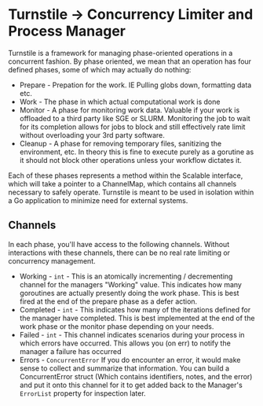 # Turnstile -> Concurrency Limiter and Process Manager

Turnstile is a framework for managing phase-oriented operations in a concurrent fashion. By phase oriented, we mean that an operation has four defined phases, some of which may actually do nothing:

* Prepare - Prepation for the work. IE Pulling globs down, formatting data etc.
* Work - The phase in which actual computational work is done
* Monitor - A phase for monitoring work data. Valuable if your work is offloaded to a third party like SGE or SLURM. Monitoring the job to wait for its completion allows for jobs to block and still effectively rate limit without overloading your 3rd party software.
* Cleanup - A phase for removing temporary files, sanitizing the environment, etc. In theory this is fine to execute purely as a gorutine as it should not block other operations unless your workflow dictates it. 

Each of these phases represents a method within the Scalable interface, which will take a pointer to a ChannelMap, which contains all channels necessary to safely operate. Turnstile is meant to be used in isolation within a Go application to minimize need for external systems.

## Channels

In each phase, you'll have access to the following channels. Without interactions with these channels, there can be no real rate limiting or concurrency management. 

 * Working - `int` - This is an atomically incrementing / decrementing channel for the managers "Working" value. This indicates how many goroutines are actually presently doing the work phase. This is best fired at the end of the prepare phase as a defer action. 
 * Completed - `int` - This indicates how many of the iterations defined for the manager have completed. This is best implemented at the end of the work phase or the monitor phase depending on your needs. 
 * Failed - `int` - This channel indicates scenarios during your process in which errors have occurred. This allows you (on err) to notify the manager a failure has occurred
 * Errors - `ConcurrentError` If you do encounter an error, it would make sense to collect and summarize that information. You can build a ConcurrentError struct (Which contains identifiers, notes, and the error) and put it onto this channel for it to get added back to the Manager's `ErrorList` property for inspection later. 